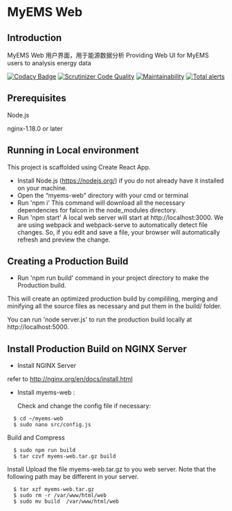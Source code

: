# MyEMS Web

## Introduction
MyEMS Web 用户界面，用于能源数据分析
Providing Web UI for MyEMS users to analysis energy data

[![Codacy Badge](https://api.codacy.com/project/badge/Grade/d65a896c59f34eadb5c90c8e1abc22ce)](https://app.codacy.com/gh/myems/myems-web?utm_source=github.com&utm_medium=referral&utm_content=myems/myems-web&utm_campaign=Badge_Grade)
[![Scrutinizer Code Quality](https://scrutinizer-ci.com/g/myems/myems-web/badges/quality-score.png?b=master)](https://scrutinizer-ci.com/g/myems/myems-web/?branch=master)
[![Maintainability](https://api.codeclimate.com/v1/badges/390e65ff77c25d1a5a05/maintainability)](https://codeclimate.com/github/myems/myems-web/maintainability)
[![Total alerts](https://img.shields.io/lgtm/alerts/g/myems/myems-web.svg?logo=lgtm&logoWidth=18)](https://lgtm.com/projects/g/myems/myems-web/alerts/)

## Prerequisites
Node.js

nginx-1.18.0 or later


## Running in Local environment
This project is scaffolded using Create React App.

* Install Node.js (https://nodejs.org/) if you do not already have it installed on your machine.
* Open the “myems-web” directory with your cmd or terminal
* Run 'npm i'
This command will download all the necessary dependencies for falcon in the node_modules directory.
* Run 'npm start'
A local web server will start at http://localhost:3000.
We are using webpack and webpack-serve to automatically detect file changes. So, if you edit and save a file, your browser will automatically refresh and preview the change.

## Creating a Production Build
* Run 'npm run build' command in your project directory to make the Production build.

This will create an optimized production build by compililing, merging and minifying all the source files as necessary and put them in the build/ folder.

You can run 'node server.js' to run the production build locally at http://localhost:5000.

## Install Production Build on NGINX Server

* Install NGINX  Server

refer to http://nginx.org/en/docs/install.html

* Install myems-web :

  Check and change the config file if necessary:
```
  $ cd ~/myems-web
  $ sudo nano src/config.js
```
  Build and Compress
```
  $ sudo npm run build
  $ tar czvf myems-web.tar.gz build
```
  Install
  Upload the file myems-web.tar.gz to you web server. 
  Note that the following path may be different in your server.
```
  $ tar xzf myems-web.tar.gz
  $ sudo rm -r /var/www/html/web
  $ sudo mv build  /var/www/html/web
```
